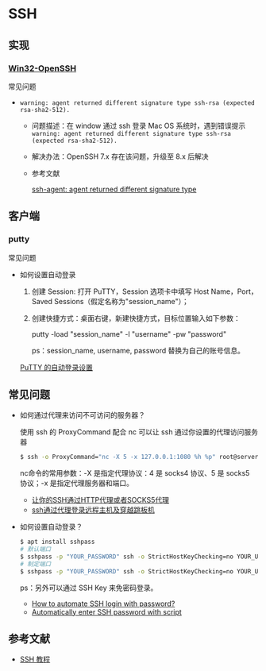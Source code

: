 # SSH

## 实现

### [Win32-OpenSSH](https://github.com/PowerShell/Win32-OpenSSH)

常见问题

- `warning: agent returned different signature type ssh-rsa (expected rsa-sha2-512).`

    - 问题描述：在 window 通过 ssh 登录 Mac OS 系统时，遇到错误提示 `warning: agent returned different signature type ssh-rsa (expected rsa-sha2-512).`
    - 解决办法：OpenSSH 7.x 存在该问题，升级至 8.x 后解决
    - 参考文献

        [ssh-agent: agent returned different signature type](https://github.com/PowerShell/Win32-OpenSSH/issues/1263)

## 客户端

### putty

常见问题

- 如何设置自动登录

    1. 创建 Session: 打开 PuTTY，Session 选项卡中填写 Host Name，Port，Saved Sessions（假定名称为"session_name"）；
    2. 创建快捷方式：桌面右键，新建快捷方式，目标位置输入如下参数：

        putty -load "session_name" -l "username" -pw "password"

        ps：session_name, username, password 替换为自己的账号信息。

    [PuTTY 的自动登录设置](https://segmentfault.com/a/1190000000639516)

## 常见问题

- 如何通过代理来访问不可访问的服务器？

    使用 ssh 的 ProxyCommand 配合 nc 可以让 ssh 通过你设置的代理访问服务器

    ```bash
    $ ssh -o ProxyCommand="nc -X 5 -x 127.0.0.1:1080 %h %p" root@server
    ```

    nc命令的常用参数：-X 是指定代理协议：4 是 socks4 协议、5 是 socks5 协议；-x 是指定代理服务器和端口。

    - [让你的SSH通过HTTP代理或者SOCKS5代理](https://kanda.me/2019/07/01/ssh-over-http-or-socks/)
    - [ssh通过代理登录远程主机及穿越跳板机](https://www.xiebruce.top/650.html)

- 如何设置自动登录？

    ```bash
    $ apt install sshpass
    # 默认端口
    $ sshpass -p "YOUR_PASSWORD" ssh -o StrictHostKeyChecking=no YOUR_USERNAME@SOME_SITE.COM
    # 制定端口
    $ sshpass -p "YOUR_PASSWORD" ssh -o StrictHostKeyChecking=no YOUR_USERNAME@SOME_SITE.COM -p PORT
    ```

    ps：另外可以通过 SSH Key 来免密码登录。

    - [How to automate SSH login with password?](https://serverfault.com/questions/241588/how-to-automate-ssh-login-with-password)
    - [Automatically enter SSH password with script](https://stackoverflow.com/questions/12202587/automatically-enter-ssh-password-with-script)

## 参考文献

- [SSH 教程](https://wangdoc.com/ssh/index.html)
